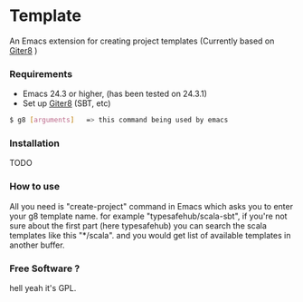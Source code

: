 Template
========

An Emacs extension for creating project templates (Currently based on [Giter8] )


### Requirements

* Emacs 24.3 or higher, (has been tested on 24.3.1)
* Set up [Giter8]  (SBT, etc)
 
```sh
$ g8 [arguments]   => this command being used by emacs
```

### Installation

TODO

### How to use

All you need is "create-project" command in Emacs which asks you to enter your g8 template name.
for example "typesafehub/scala-sbt", if you're not sure about the first part (here typesafehub) you can search the
scala templates like this "*/scala". and you would get list of available templates in another buffer.


### Free Software ?
hell yeah it's GPL.












[Giter8]:https://github.com/n8han/giter8
